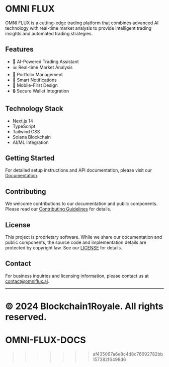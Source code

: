 # OMNI FLUX

OMNI FLUX is a cutting-edge trading platform that combines advanced AI technology with real-time market analysis to provide intelligent trading insights and automated trading strategies.

## Features

- 🤖 AI-Powered Trading Assistant
- 📊 Real-time Market Analysis
- 💼 Portfolio Management
- 🔔 Smart Notifications
- 📱 Mobile-First Design
- 🔒 Secure Wallet Integration

## Technology Stack

- Next.js 14
- TypeScript
- Tailwind CSS
- Solana Blockchain
- AI/ML Integration

## Getting Started

For detailed setup instructions and API documentation, please visit our [Documentation](https://docs.omniflux.ai).

## Contributing

We welcome contributions to our documentation and public components. Please read our [Contributing Guidelines](CONTRIBUTING.md) for details.

## License

This project is proprietary software. While we share our documentation and public components, the source code and implementation details are protected by copyright law. See our [LICENSE](LICENSE) for details.

## Contact

For business inquiries and licensing information, please contact us at [contact@omniflux.ai](mailto:contact@omniflux.ai).

---

© 2024 Blockchain1Royale. All rights reserved. 
=======
# OMNI-FLUX-DOCS
>>>>>>> af435067a6e8c4d8c76692782bb157382f6498d6

